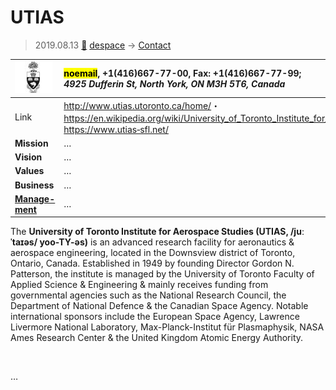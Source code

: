 # UTIAS
> 2019.08.13 [🚀](../index/index.md) [despace](index.md) → [Contact](contact.md)

|[![](f/con/u/utias_logo1_thumb.jpg)](f/con/u/utias_logo1.png)|<mark>noemail</mark>, +1(416)667-77-00, Fax: +1(416)667-77-99;<br> *4925 Dufferin St, North York, ON M3H 5T6, Canada*|
|:--|:--|
|Link|<http://www.utias.utoronto.ca/home/>・ <https://en.wikipedia.org/wiki/University_of_Toronto_Institute_for_Aerospace_Studies>・ <https://www.utias‑sfl.net/>|
|**Mission**|…|
|**Vision**|…|
|**Values**|…|
|**Business**|…|
|**[Manage-<br>ment](mgmt.md)**|…|

The **University of Toronto Institute for Aerospace Studies (UTIAS, /juːˈtaɪəs/ yoo-TY-əs)** is an advanced research facility for aeronautics & aerospace engineering, located in the Downsview district of Toronto, Ontario, Canada. Established in 1949 by founding Director Gordon N. Patterson, the institute is managed by the University of Toronto Faculty of Applied Science & Engineering & mainly receives funding from governmental agencies such as the National Research Council, the Department of National Defence & the Canadian Space Agency. Notable international sponsors include the European Space Agency, Lawrence Livermore National Laboratory, Max-Planck-Institut für Plasmaphysik, NASA Ames Research Center & the United Kingdom Atomic Energy Authority.


<p style="page-break-after:always"> </p>

…

